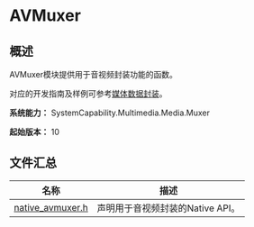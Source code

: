 # AVMuxer

<!--Kit: AVCodec Kit-->
<!--Subsystem: Multimedia-->
<!--Owner: @mr-chencxy-->
<!--Designer: @dpy2650--->
<!--Tester: @baotianhao-->
<!--Adviser: @w_Machine_cc-->

## 概述

AVMuxer模块提供用于音视频封装功能的函数。

对应的开发指南及样例可参考[媒体数据封装](../../media/avcodec/audio-video-muxer.md)。

**系统能力：** SystemCapability.Multimedia.Media.Muxer

**起始版本：** 10

## 文件汇总

| 名称 | 描述 |
| -- | -- |
| [native_avmuxer.h](capi-native-avmuxer-h.md) | 声明用于音视频封装的Native API。 |
